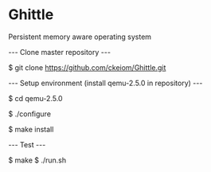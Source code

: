 # Ghittle
Persistent memory aware operating system

--- Clone master repository ---

$ git clone https://github.com/ckeiom/Ghittle.git

--- Setup environment (install qemu-2.5.0 in repository) ---

$ cd qemu-2.5.0

$ ./configure

$ make install

--- Test ---

$ make
$ ./run.sh
